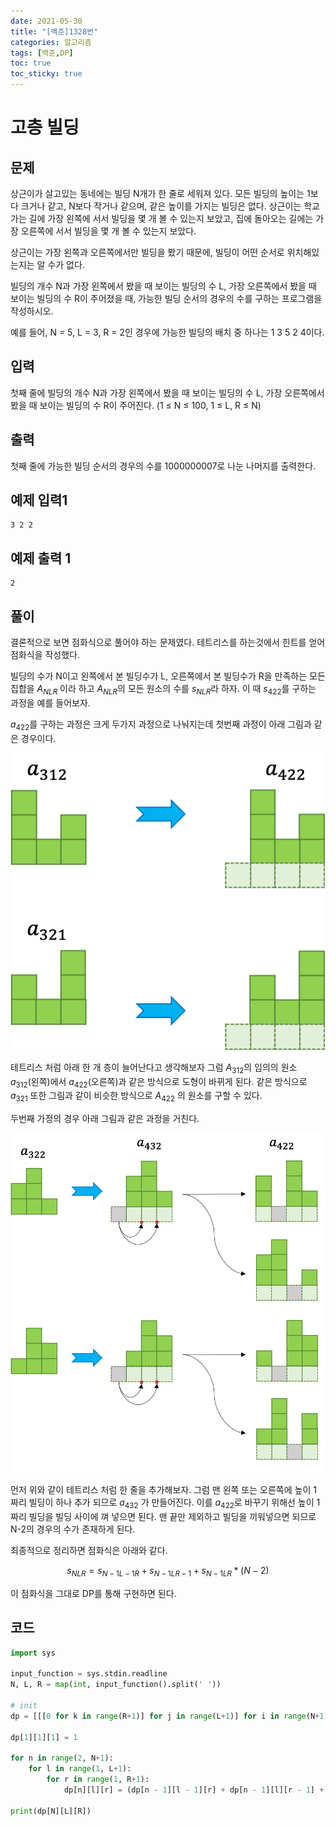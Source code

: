 ```yaml
---
date: 2021-05-30
title: "[백준]1328번"
categories: 알고리즘
tags: [백준,DP]
toc: true
toc_sticky: true 
---
```


# 고층 빌딩

문제
---
상근이가 살고있는 동네에는 빌딩 N개가 한 줄로 세워져 있다. 모든 빌딩의 높이는 1보다 크거나 같고, N보다 작거나 같으며, 같은 높이를 가지는 빌딩은 없다. 상근이는 학교 가는 길에 가장 왼쪽에 서서 빌딩을 몇 개 볼 수 있는지 보았고, 집에 돌아오는 길에는 가장 오른쪽에 서서 빌딩을 몇 개 볼 수 있는지 보았다.

상근이는 가장 왼쪽과 오른쪽에서만 빌딩을 봤기 때문에, 빌딩이 어떤 순서로 위치해있는지는 알 수가 없다.

빌딩의 개수 N과 가장 왼쪽에서 봤을 때 보이는 빌딩의 수 L, 가장 오른쪽에서 봤을 때 보이는 빌딩의 수 R이 주어졌을 때, 가능한 빌딩 순서의 경우의 수를 구하는 프로그램을 작성하시오.

예를 들어, N = 5, L = 3, R = 2인 경우에 가능한 빌딩의 배치 중 하나는 1 3 5 2 4이다.

입력
---
첫째 줄에 빌딩의 개수 N과 가장 왼쪽에서 봤을 때 보이는 빌딩의 수 L, 가장 오른쪽에서 봤을 때 보이는 빌딩의 수 R이 주어진다. (1 ≤ N ≤ 100, 1 ≤ L, R ≤ N)

출력
---
첫째 줄에 가능한 빌딩 순서의 경우의 수를 1000000007로 나눈 나머지를 출력한다.

예제 입력1
---
~~~
3 2 2
~~~

예제 출력 1
---
~~~
2
~~~

풀이
---
결론적으로 보면 점화식으로 풀어야 하는 문제였다. 테트리스를 하는것에서 힌트를 얻어 점화식을 작성했다. 

빌딩의 수가 N이고 왼쪽에서 본 빌딩수가 L, 오른쪽에서 본 빌딩수가 R을 만족하는 모든 집합을 $A_{NLR}$ 이라 하고 $A_{NLR}$의 모든 원소의 수를 $s_{NLR}$라 하자. 이 때 $s_{422}$를 구하는 과정을 예를 들어보자.

$a_{422}$를 구하는 과정은 크게 두가지 과정으로 나눠지는데 첫번째 과정이 아래 그림과 같은 경우이다.

![](/assets/images/1328(3).png)

테트리스 처럼 아래 한 개 층이 늘어난다고 생각해보자 그럼 $A_{312}$의 임의의 원소 $a_{312}$(왼쪽)에서 $a_{422}$(오른쪽)과 같은 방식으로 도형이 바뀌게 된다. 같은 방식으로 $a_{321}$ 또한 그림과 같이 비슷한 방식으로 $A_{422}$ 의 원소를 구할 수 있다.

두번째 가정의 경우 아래 그림과 같은 과정을 거친다.

![](/assets/images/1328(2).png)

먼저 위와 같이 테트리스 처럼 한 줄을 추가해보자. 그럼 맨 왼쪽 또는 오른쪽에 높이 1 짜리 빌딩이 하나 추가 되므로 $a_{432}$ 가 만들어진다. 이를 $a_{422}$로 바꾸기 위해선 높이 1 짜리 빌딩을 빌딩 사이에 껴 넣으면 된다. 맨 끝만 제외하고 빌딩을 끼워넣으면 되므로 N-2의 경우의 수가 존재하게 된다.

최종적으로 정리하면 점화식은 아래와 같다.

$$s_{NLR} = s_{N-1L-1R} + s_{N-1LR-1} + s_{N-1LR} * (N - 2)$$

이 점화식을 그대로 DP를 통해 구현하면 된다. 

코드
---
~~~python
import sys

input_function = sys.stdin.readline
N, L, R = map(int, input_function().split(' '))

# init
dp = [[[0 for k in range(R+1)] for j in range(L+1)] for i in range(N+1)]

dp[1][1][1] = 1

for n in range(2, N+1):
    for l in range(1, L+1):
        for r in range(1, R+1):
            dp[n][l][r] = (dp[n - 1][l - 1][r] + dp[n - 1][l][r - 1] + dp[n - 1][l][r] * (n - 2)) % 1000000007

print(dp[N][L][R])
~~~

